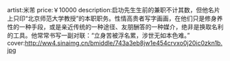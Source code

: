 artist:米芾
price:￥10000
description:启功先生生前的兼职不计其数，但他名片上只印“北京师范大学教授”的本职职务。性情高贵者写字画画，在他们只是修身养性的一种手段，或是亲近传统的一种途径、友朋酬答的一种媒介，绝非是换取名利的工具。他常常书写一副对联：“立身苦被浮名累，涉世无如本色难。”
cover:http://ww4.sinaimg.cn/bmiddle/743a3eb8jw1e454crvxo0j20ic0zkn1b.jpg